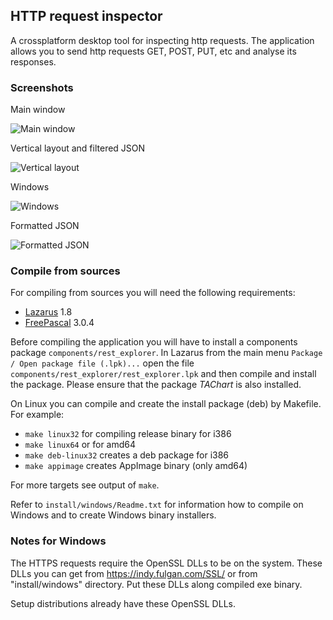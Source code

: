 ## HTTP request inspector

A crossplatform desktop tool for inspecting http requests.
The application allows you to send http requests GET, POST, PUT, etc and
analyse its responses.

### Screenshots

Main window

![Main window](https://raw.githubusercontent.com/skoro/http_inspector/master/docs/screenshots/Screenshot_0.4-xfce-json.png)

Vertical layout and filtered JSON

![Vertical layout](https://raw.githubusercontent.com/skoro/http_inspector/master/docs/screenshots/Screenshot_0.4-xfce-hor_layout_filtered.png)

Windows

![Windows](https://raw.githubusercontent.com/skoro/http_inspector/master/docs/screenshots/Screenshot_0.4-win-json-tree.png)

Formatted JSON

![Formatted JSON](https://raw.githubusercontent.com/skoro/http_inspector/master/docs/screenshots/Screenshot_0.4-win-json-formatted.png)

### Compile from sources

For compiling from sources you will need the following requirements:
- [Lazarus](http://www.lazarus-ide.org/) 1.8
- [FreePascal](https://www.freepascal.org/) 3.0.4

Before compiling the application you will have to install a components package
`components/rest_explorer`. In Lazarus from the main menu
`Package / Open package file (.lpk)...` open the file
`components/rest_explorer/rest_explorer.lpk` and then compile and install the
package.
Please ensure that the package *TAChart* is also installed.

On Linux you can compile and create the install package (deb) by Makefile.
For example:
- `make linux32` for compiling release binary for i386
- `make linux64` or for amd64
- `make deb-linux32` creates a deb package for i386
- `make appimage` creates AppImage binary (only amd64)

For more targets see output of `make`.

Refer to `install/windows/Readme.txt` for information how to compile on
Windows and to create Windows binary installers.

### Notes for Windows

The HTTPS requests require the OpenSSL DLLs to be on the system. These DLLs
you can get from https://indy.fulgan.com/SSL/ or from "install/windows"
directory. Put these DLLs along compiled exe binary.

Setup distributions already have these OpenSSL DLLs.
